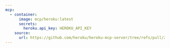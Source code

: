 ```yaml
---
mcp:
  - container:
      image: mcp/heroku:latest
      secrets:
        heroku.api_key: HEROKU_API_KEY
    source:
      url: https://github.com/heroku/heroku-mcp-server/tree/refs/pull/24/merge
---
```

